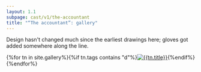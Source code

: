 ```yaml
---
layout: 1.1
subpage: cast/v1/the-accountant
title: "“The accountant”: gallery"
---
```

Design hasn't changed much since the earliest drawings here; gloves got added somewhere along the line.

<section id="gallery" class="artwall">{%for tn in site.gallery%}{%if tn.tags contains "d"%}<a href="{%include url.html%}{%if tn.url contains 'roundup'%}/gallery/roundups/{{tn.slug}}{%else%}{{tn.permalink}}{%endif%}"{%if tn.url contains 'roundup'%} class="rn"{%endif%}><img src="{%include url.html%}/assets/img/gallery/{%if tn.url contains 'roundup'%}roundups/{{tn.slug}}{%else%}{%if tn.img%}{{tn.img}}{%else%}{{tn.date|date:'%Y-%m-%d'}}{%endif%}{%endif%}-tn.png" alt="{{tn.title}}"/></a>{%endif%}{%endfor%}</section>